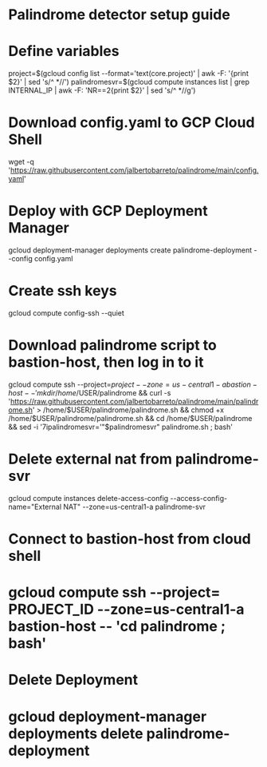 # Palindrome detector setup guide

# Define variables
project=$(gcloud config list --format='text(core.project)' | awk -F: '{print $2}' | sed 's/^ *//')
palindromesvr=$(gcloud compute instances list | grep INTERNAL_IP | awk -F: 'NR==2{print $2}' | sed 's/^ *//g')

# Download config.yaml to GCP Cloud Shell
wget -q 'https://raw.githubusercontent.com/jalbertobarreto/palindrome/main/config.yaml'

# Deploy with GCP Deployment Manager
gcloud deployment-manager deployments create palindrome-deployment --config config.yaml

# Create ssh keys
gcloud compute config-ssh --quiet

# Download palindrome script to bastion-host, then log in to it
gcloud compute ssh --project=$project --zone=us-central1-a bastion-host -- 'mkdir /home/$USER/palindrome && curl -s 'https://raw.githubusercontent.com/jalbertobarreto/palindrome/main/palindrome.sh' > /home/$USER/palindrome/palindrome.sh && chmod +x /home/$USER/palindrome/palindrome.sh && cd /home/$USER/palindrome && sed -i '7ipalindromesvr='"$palindromesvr" palindrome.sh ; bash'

# Delete external nat from palindrome-svr
gcloud compute instances delete-access-config --access-config-name="External NAT" --zone=us-central1-a palindrome-svr


# Connect to bastion-host from cloud shell
# gcloud compute ssh --project= PROJECT_ID --zone=us-central1-a bastion-host -- 'cd palindrome ; bash'

# Delete Deployment
# gcloud deployment-manager deployments delete palindrome-deployment
